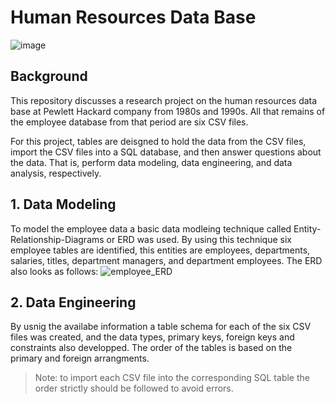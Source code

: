 # Human Resources Data Base
![image](https://project-management.com/wp-content/uploads/2021/03/Database-scaled.jpeg)

## Background

This repository discusses a research project on the human resources data base at Pewlett Hackard company from 1980s and 1990s. All that remains of the employee database from that period are six CSV files.

For this project,  tables are deisgned to hold the data from the CSV files, import the CSV files into a SQL database, and then answer questions about the data. That is, perform data modeling, data engineering, and data analysis, respectively.

## 1. Data Modeling

To model the employee data a basic data modleing technique called Entity-Relationship-Diagrams or ERD was used. By using this technique six employee tables are identified, this entities are employees, departments, salaries, titles, department managers, and department employees. 
The ERD also looks as follows:
![employee_ERD](https://user-images.githubusercontent.com/116973607/218816884-b58c5d24-9102-405e-8cba-3f8f27e25bee.png)

## 2. Data Engineering

By usnig the availabe information a table schema for each of the six CSV files was created, and the data types, primary keys, foreign keys and constraints also developped. The order of the tables is based on the primary and foreign arrangments.

> Note: to import each CSV file into the corresponding SQL table the order strictly should be followed to avoid errors.

